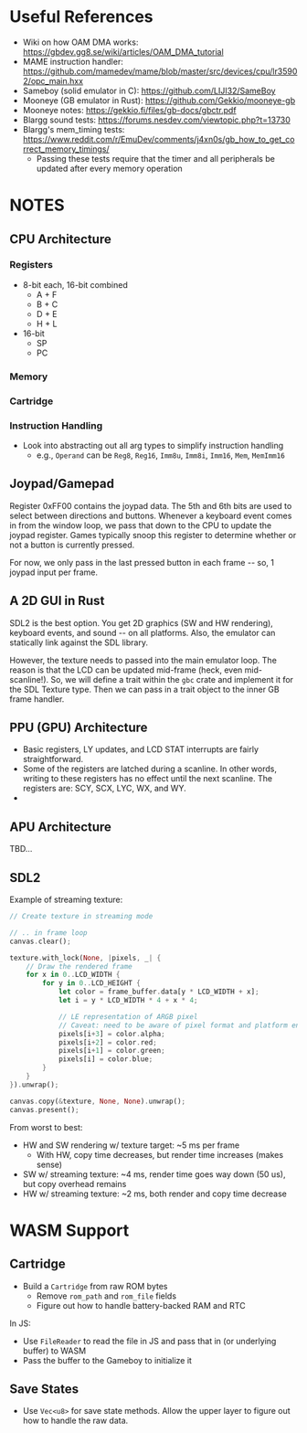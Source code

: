 # Useful References

* Wiki on how OAM DMA works: https://gbdev.gg8.se/wiki/articles/OAM_DMA_tutorial
* MAME instruction handler: https://github.com/mamedev/mame/blob/master/src/devices/cpu/lr35902/opc_main.hxx
* Sameboy (solid emulator in C): https://github.com/LIJI32/SameBoy
* Mooneye (GB emulator in Rust): https://github.com/Gekkio/mooneye-gb
* Mooneye notes: https://gekkio.fi/files/gb-docs/gbctr.pdf
* Blargg sound tests: https://forums.nesdev.com/viewtopic.php?t=13730
* Blargg's mem_timing tests: https://www.reddit.com/r/EmuDev/comments/j4xn0s/gb_how_to_get_correct_memory_timings/
    * Passing these tests require that the timer and all peripherals be updated after every memory operation

# NOTES

## CPU Architecture

### Registers

* 8-bit each, 16-bit combined
    * A + F
    * B + C
    * D + E
    * H + L
* 16-bit
    * SP
    * PC

### Memory

### Cartridge

### Instruction Handling

* Look into abstracting out all arg types to simplify instruction handling
    * e.g., `Operand` can be `Reg8`, `Reg16`, `Imm8u`, `Imm8i`, `Imm16`, `Mem`, `MemImm16`

## Joypad/Gamepad

Register 0xFF00 contains the joypad data. The 5th and 6th bits are used to select between directions and buttons. Whenever a keyboard event comes in from the window loop, we pass that down to the CPU to update the joypad register. Games typically snoop this register to determine whether or not a button is currently pressed.

For now, we only pass in the last pressed button in each frame -- so, 1 joypad input per frame.

## A 2D GUI in Rust

SDL2 is the best option. You get 2D graphics (SW and HW rendering), keyboard events, and sound -- on all platforms. Also, the emulator can statically link against the SDL library.

However, the texture needs to passed into the main emulator loop. The reason is that the LCD can be updated mid-frame (heck, even mid-scanline!). So, we will define a trait within the `gbc` crate and implement it for the SDL Texture type. Then we can pass in a trait object to the inner GB frame handler.

## PPU (GPU) Architecture

* Basic registers, LY updates, and LCD STAT interrupts are fairly straightforward.
* Some of the registers are latched during a scanline. In other words, writing to these registers has no effect until the next scanline. The registers are: SCY, SCX, LYC, WX, and WY.
* 

## APU Architecture

TBD...

## SDL2

Example of streaming texture:

```rust
// Create texture in streaming mode

// .. in frame loop
canvas.clear();

texture.with_lock(None, |pixels, _| {
    // Draw the rendered frame
    for x in 0..LCD_WIDTH {
        for y in 0..LCD_HEIGHT {
            let color = frame_buffer.data[y * LCD_WIDTH + x];
            let i = y * LCD_WIDTH * 4 + x * 4;

            // LE representation of ARGB pixel
            // Caveat: need to be aware of pixel format and platform endianness (?)
            pixels[i+3] = color.alpha;
            pixels[i+2] = color.red;
            pixels[i+1] = color.green;
            pixels[i] = color.blue;
        }
    }
}).unwrap();

canvas.copy(&texture, None, None).unwrap();
canvas.present();
```

From worst to best:

* HW and SW rendering w/ texture target: ~5 ms per frame
    * With HW, copy time decreases, but render time increases (makes sense)
* SW w/ streaming texture: ~4 ms, render time goes way down (50 us), but copy overhead remains
* HW w/ streaming texture: ~2 ms, both render and copy time decrease

# WASM Support

## Cartridge

* Build a `Cartridge` from raw ROM bytes
    * Remove `rom_path` and `rom_file` fields
    * Figure out how to handle battery-backed RAM and RTC

In JS:

* Use `FileReader` to read the file in JS and pass that in (or underlying buffer) to WASM
* Pass the buffer to the Gameboy to initialize it

## Save States

* Use `Vec<u8>` for save state methods. Allow the upper layer to figure out how to handle the raw data.
